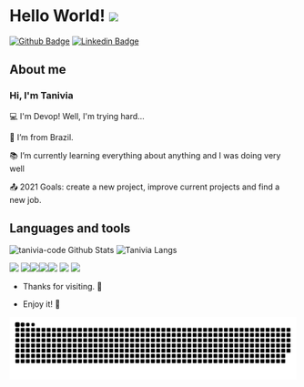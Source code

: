 # Hello World! <img src="https://media.giphy.com/media/eJG93okDlbbMSWreuz/giphy.gif" width="80" >

[![Github Badge](https://img.shields.io/badge/-Github-000?style=flat-square&logo=Github&logoColor=white&link=https://github.com/tanivia-code/)](https://github.com/tanivia-code/) [![Linkedin Badge](https://img.shields.io/badge/-LinkedIn-blue?style=flat-square&logo=Linkedin&logoColor=white&link=https://www.linkedin.com/in/tanivia/)](https://www.linkedin.com/in/tanivia/)

## About me
### Hi, I'm Tanivia
 
:computer: I'm Devop! Well, I'm trying hard... 

:house_with_garden: I’m from Brazil.

:books: I’m currently learning everything about anything and I was doing very well

:outbox_tray: 2021 Goals: create a new project, improve current projects and find a new job.

## Languages and tools

![tanivia-code Github Stats](https://github-readme-stats.vercel.app/api?username=tanivia-code&show_icons=true&theme=aura) ![Tanivia Langs](https://github-readme-stats.vercel.app/api/top-langs/?username=tanivia-code&layout=compact&theme=nightowl)

<code><img height= "20" src="https://img.shields.io/badge/CSS3-1572B6?style=for-the-badge&logo=css3&logoColor=white"></code> <code><img height= "20" src="https://img.shields.io/badge/HTML5-E34F26?style=for-the-badge&logo=html5&logoColor=white"></code><code><img height= "20" src="https://img.shields.io/badge/JavaScript-323330?style=for-the-badge&logo=javascript&logoColor=F7DF1E"></code><code><img height= "20" src="https://img.shields.io/badge/TypeScript-007ACC?style=for-the-badge&logo=typescript&logoColor=white"></code><code><img height= "20" src="https://img.shields.io/badge/json-5E5C5C?style=for-the-badge&logo=json&logoColor=white"></code> <code><img height= "20" src="https://img.shields.io/badge/MySQL-005C84?style=for-the-badge&logo=mysql&logoColor=white"></code> <code><img height= "20" src="https://img.shields.io/badge/Puppeteer-40B5A4?style=for-the-badge&logo=Puppeteer&logoColor=white"></code>

- Thanks for visiting. 🙏

- Enjoy it! 💛

![Snake animation](https://github.com/tanivia-code/tanivia-code/blob/output/github-contribution-grid-snake.svg)
